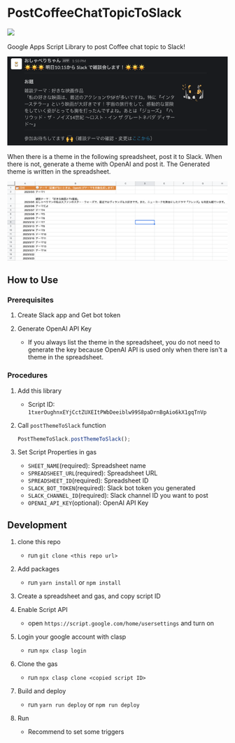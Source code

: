 # PostCoffeeChatTopicToSlack

![](https://img.shields.io/badge/license-MIT-green) 

Google Apps Script Library to post Coffee chat topic to Slack!

![](Screenshots/slack.png)

When there is a theme in the following spreadsheet, post it to Slack.
When there is not, generate a theme with OpenAI and post it. The Generated theme is written in the spreadsheet.

![](Screenshots/spreadsheet.png)

## How to Use

### Prerequisites

1. Create Slack app and Get bot token

1. Generate OpenAI API Key
    - If you always list the theme in the spreadsheet, you do not need to generate the key because OpenAI API is used only when there isn't a theme in the spreadsheet.

### Procedures

1. Add this library
    - Script ID: `1txerOughnxEYjCctZUXEItPWbDeeiblw99S8paDrnBgAio6kX1gqTnVp`

1. Call `postThemeToSlack` function

   ```js
   PostThemeToSlack.postThemeToSlack();
   ```

1. Set Script Properties in gas
    - `SHEET_NAME`(required): Spreadsheet name
    - `SPREADSHEET_URL`(required): Spreadsheet URL
    - `SPREADSHEET_ID`(required): Spreadsheet ID
    - `SLACK_BOT_TOKEN`(required): Slack bot token you generated 
    - `SLACK_CHANNEL_ID`(required): Slack channel ID you want to post 
    - `OPENAI_API_KEY`(optional): OpenAI API Key

## Development

1. clone this repo
    - run `git clone <this repo url>`

2. Add packages
    - run `yarn install` or `npm install`

3. Create a spreadsheet and gas, and copy script ID

4. Enable Script API
    - open `https://script.google.com/home/usersettings` and turn on

5. Login your google account with clasp
    - run `npx clasp login`

6. Clone the gas
    - run `npx clasp clone <copied script ID>`

7. Build and deploy
    - run `yarn run deploy` or `npm run deploy`

8.  Run
    - Recommend to set some triggers